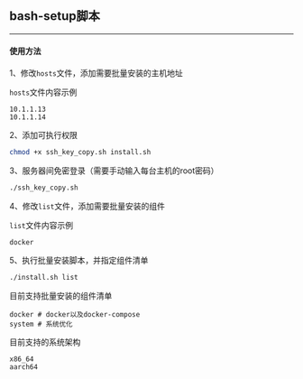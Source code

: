 ## bash-setup脚本
---
#### 使用方法
1、修改`hosts`文件，添加需要批量安装的主机地址

`hosts`文件内容示例
```
10.1.1.13
10.1.1.14
```
2、添加可执行权限
```bash
chmod +x ssh_key_copy.sh install.sh
```
3、服务器间免密登录（需要手动输入每台主机的root密码）
```bash
./ssh_key_copy.sh
```
4、修改`list`文件，添加需要批量安装的组件

`list`文件内容示例
```
docker
```
5、执行批量安装脚本，并指定组件清单
```bash
./install.sh list
```
目前支持批量安装的组件清单
```
docker # docker以及docker-compose
system # 系统优化
```
目前支持的系统架构
```
x86_64
aarch64
```